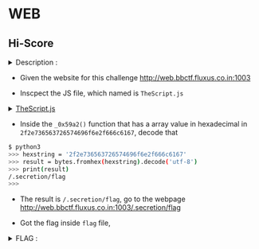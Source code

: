 # WEB

## Hi-Score

<details>
  <summary>Description :</summary>
  
  > Reach 100 clicks per second for a reward.

</details>

- Given the website for this challenge http://web.bbctf.fluxus.co.in:1003 

- Inscpect the JS file, which named is `TheScript.js`

<details>
  <summary><a href="./TheScript.js">TheScript.js</summary>
  
```javascript
(function (_0x52c9b1, _0x4f9b4c) {
	var _0x4fb32a = _0x1a8b,
		_0x216299 = _0x52c9b1();
	while (!![]) {
		try {
			var _0x3f71ce =
				(-parseInt(_0x4fb32a(0x1fa)) / 0x1) *
					(parseInt(_0x4fb32a(0x1ff)) / 0x2) +
				parseInt(_0x4fb32a(0x202)) / 0x3 +
				(parseInt(_0x4fb32a(0x201)) / 0x4) *
					(parseInt(_0x4fb32a(0x205)) / 0x5) +
				(-parseInt(_0x4fb32a(0x1fb)) / 0x6) *
					(-parseInt(_0x4fb32a(0x1f7)) / 0x7) +
				parseInt(_0x4fb32a(0x206)) / 0x8 +
				(-parseInt(_0x4fb32a(0x1f9)) / 0x9) *
					(-parseInt(_0x4fb32a(0x203)) / 0xa) +
				(parseInt(_0x4fb32a(0x208)) / 0xb) *
					(-parseInt(_0x4fb32a(0x1f6)) / 0xc);
			if (_0x3f71ce === _0x4f9b4c) break;
			else _0x216299["push"](_0x216299["shift"]());
		} catch (_0x1d9b38) {
			_0x216299["push"](_0x216299["shift"]());
		}
	}
})(_0x59a2, 0xa9a43);
var klicks = 0x0,
	score = 0x0,
	start = new Date()["getTime"](),
	end = 0x0,
	end1 = 0x1;
function _0x1a8b(_0x4264e5, _0x39be1a) {
	var _0x59a27e = _0x59a2();
	return (
		(_0x1a8b = function (_0x1a8bf4, _0x24b49c) {
			_0x1a8bf4 = _0x1a8bf4 - 0x1f4;
			var _0x117e3e = _0x59a27e[_0x1a8bf4];
			return _0x117e3e;
		}),
		_0x1a8b(_0x4264e5, _0x39be1a)
	);
}
function Clicks() {
	var _0x287a2f = _0x1a8b;
	if (klicks == 0x0) end = new Date()[_0x287a2f(0x1f5)]();
	(end1 = new Date()[_0x287a2f(0x1f5)]() - end),
		(klicks += 0x1),
		(score = (klicks / end1) * 0x3e8);
	if (score == Infinity) score = 0x0;
	(score = score[_0x287a2f(0x204)](0x3)),
		(document[_0x287a2f(0x1f4)](_0x287a2f(0x1fd))["innerHTML"] =
			_0x287a2f(0x207) + score + _0x287a2f(0x1fc));
	if (score >= 0x64) _0x125e1a();
	else document["getElementById"](_0x287a2f(0x1f8))[_0x287a2f(0x200)] = "";
	function _0x125e1a() {
		var _0x162e81 = _0x287a2f;
		document["getElementById"](_0x162e81(0x1f8))[_0x162e81(0x200)] =
			_0x162e81(0x1fe);
	}
}
function Reset() {
	(klicks = 0x0),
		(score = 0x0),
		(start = new Date()["getTime"]()),
		(end = 0x0),
		(end1 = 0x1),
		Clicks();
}
function _0x59a2() {
	var _0x78411b = [
		"\x20cps",
		"clicks",
		"\x20Your\x20Reward\x20:\x20<a\x20href=\x22" +
			"2f2e736563726574696f6e2f666c6167"
				.match(/[\da-f]{2}/gi)
				.map((h) => String.fromCharCode(parseInt(h, 16)))
				.join("") +
			"\x22\x20download=\x22flag\x22>Reward</a>",
		"3526ccMajJ",
		"innerHTML",
		"4263236HVNRoh",
		"3656895VkgrIX",
		"503210VEeXpc",
		"toFixed",
		"5NfzyuJ",
		"8399912tBbEFu",
		"SCORE:\x20",
		"6379703kdfIqT",
		"getElementById",
		"getTime",
		"48bKPhCj",
		"14Xmxuhh",
		"reward",
		"9wOTYQU",
		"597OMUzhx",
		"2046510XnQiaG",
	];
	_0x59a2 = function () {
		return _0x78411b;
	};
	return _0x59a2();
}
```
</details>

- Inside the `_0x59a2()` function that has a array value in hexadecimal in `2f2e736563726574696f6e2f666c6167`, decode that

```bash
$ python3
>>> hexstring = '2f2e736563726574696f6e2f666c6167'
>>> result = bytes.fromhex(hexstring).decode('utf-8')
>>> print(result)
/.secretion/flag
>>>
```

- The result is `/.secretion/flag`, go to the webpage http://web.bbctf.fluxus.co.in:1003/.secretion/flag

- Got the flag inside `flag` file, 
  
<details>
  <summary>FLAG :</summary>
  
  > `flag{THAtS_15_A_SM4rT_m0ve}`

</details>
